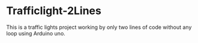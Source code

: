 # Trafficlight-2Lines
This is a traffic lights project working by only two lines of code without any loop using Arduino uno.
